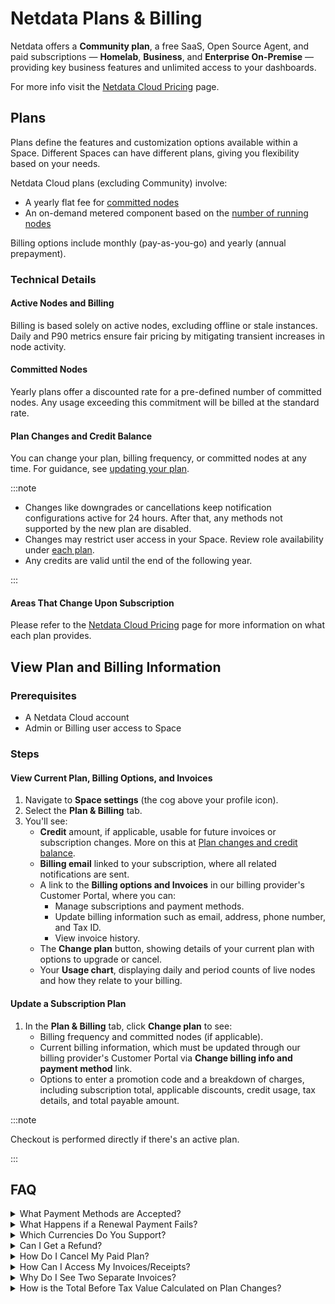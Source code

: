 # Netdata Plans & Billing

Netdata offers a **Community plan**, a free SaaS, Open Source Agent, and paid subscriptions — **Homelab**, **Business**, and **Enterprise On-Premise** — providing key business features and unlimited access to your dashboards.

For more info visit the [Netdata Cloud Pricing](https://netdata.cloud/pricing) page.

## Plans

Plans define the features and customization options available within a Space. Different Spaces can have different plans, giving you flexibility based on your needs.

Netdata Cloud plans (excluding Community) involve:

- A yearly flat fee for [committed nodes](#committed-nodes)
- An on-demand metered component based on the [number of running nodes](#active-nodes-and-billing)

Billing options include monthly (pay-as-you-go) and yearly (annual prepayment).

### Technical Details

#### Active Nodes and Billing

Billing is based solely on active nodes, excluding offline or stale instances. Daily and P90 metrics ensure fair pricing by mitigating transient increases in node activity.

#### Committed Nodes

Yearly plans offer a discounted rate for a pre-defined number of committed nodes. Any usage exceeding this commitment will be billed at the standard rate.

#### Plan Changes and Credit Balance

You can change your plan, billing frequency, or committed nodes at any time. For guidance, see [updating your plan](#update-a-subscription-plan).

:::note

- Changes like downgrades or cancellations keep notification configurations active for 24 hours. After that, any methods not supported by the new plan are disabled.
- Changes may restrict user access in your Space. Review role availability under [each plan](https://netdata.cloud/pricing).
- Any credits are valid until the end of the following year.

:::

#### Areas That Change Upon Subscription

Please refer to the [Netdata Cloud Pricing](https://netdata.cloud/pricing) page for more information on what each plan provides.

## View Plan and Billing Information

### Prerequisites

- A Netdata Cloud account
- Admin or Billing user access to Space

### Steps

#### View Current Plan, Billing Options, and Invoices

1. Navigate to **Space settings** (the cog above your profile icon).
2. Select the **Plan & Billing** tab.
3. You'll see:
    - **Credit** amount, if applicable, usable for future invoices or subscription changes. More on this at [Plan changes and credit balance](/docs/netdata-cloud/view-plan-and-billing.md#plan-changes-and-credit-balance).
    - **Billing email** linked to your subscription, where all related notifications are sent.
    - A link to the **Billing options and Invoices** in our billing provider's Customer Portal, where you can:
        - Manage subscriptions and payment methods.
        - Update billing information such as email, address, phone number, and Tax ID.
        - View invoice history.
    - The **Change plan** button, showing details of your current plan with options to upgrade or cancel.
    - Your **Usage chart**, displaying daily and period counts of live nodes and how they relate to your billing.

#### Update a Subscription Plan

1. In the **Plan & Billing** tab, click **Change plan** to see:
    - Billing frequency and committed nodes (if applicable).
    - Current billing information, which must be updated through our billing provider's Customer Portal via **Change billing info and payment method** link.
    - Options to enter a promotion code and a breakdown of charges, including subscription total, applicable discounts, credit usage, tax details, and total payable amount.

:::note

Checkout is performed directly if there's an active plan.

:::

## FAQ

<details>
<summary>What Payment Methods are Accepted?</summary>

Netdata accepts most major Credit/Debit Cards and Bank payments through Stripe and AWS, with more options coming soon.

</details>

<details>
<summary>What Happens if a Renewal Payment Fails?</summary>

If payment fails, attempts will be made weekly for 15 days. After three unsuccessful attempts, your Space will switch to the Community plan. Notification methods not supported by the Community plan will be disabled after 24 hours.

When a plan is downgraded to Community due to payment failures, we do not automatically revert to the previous plan when payment succeeds. The amount you paid is available as credit. To restore your paid plan, manually change your plan back to your previous subscription (Homelab, Business, etc.), and this credit balance will be applied.

</details>

<details>
<summary>Which Currencies Do You Support?</summary>

Currently, we accept US Dollars (USD). Plans to accept Euros (EUR) are in the works but without a set timeline.

</details>

<details>
<summary>Can I Get a Refund?</summary>

Refunds are available if you cancel your subscription within 14 days of purchase. Request a refund via billing@netdata.cloud.

</details>

<details>
<summary>How Do I Cancel My Paid Plan?</summary>

Cancel your plan anytime from the Plan & Billing section by selecting 'Cancel Plan' or switching to the Community plan.

</details>

<details>
<summary>How Can I Access My Invoices/Receipts?</summary>

Find all your invoicing history under Billing Options & Invoices in the Plan & Billing section.

</details>

<details>
<summary>Why Do I See Two Separate Invoices?</summary>

Two invoices are generated per plan purchase or renewal:

One for recurring fees of the chosen plan.
Another for monthly "On-Demand - Usage" based on actual usage.

</details>

<details>
<summary>How is the Total Before Tax Value Calculated on Plan Changes?</summary>

The total before tax is calculated by:

Calculating the residual value from unused time on your current plan.
Deducting any applicable discounts.
Subtracting credit from your balance, if necessary.
Applying tax to the final amount, if positive. Negative results adjust your customer credit balance.

</details>
